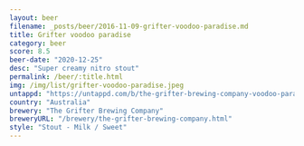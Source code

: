 ```yaml
---
layout: beer
filename: _posts/beer/2016-11-09-grifter-voodoo-paradise.md
title: Grifter voodoo paradise
category: beer
score: 8.5
beer-date: "2020-12-25"
desc: "Super creamy nitro stout"
permalink: /beer/:title.html
img: /img/list/grifter-voodoo-paradise.jpeg
untappd: "https://untappd.com/b/the-grifter-brewing-company-voodoo-paradise/1705233"
country: "Australia"
brewery: "The Grifter Brewing Company"
breweryURL: "/brewery/the-grifter-brewing-company.html"
style: "Stout - Milk / Sweet"
---
```

